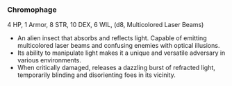 ### Chromophage

4 HP, 1 Armor, 8 STR, 10 DEX, 6 WIL, (d8, Multicolored Laser Beams)

- An alien insect that absorbs and reflects light. Capable of emitting multicolored laser beams and confusing enemies with optical illusions.
- Its ability to manipulate light makes it a unique and versatile adversary in various environments.
- When critically damaged, releases a dazzling burst of refracted light, temporarily blinding and disorienting foes in its vicinity.

